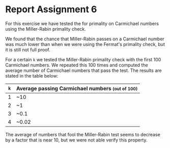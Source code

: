 # Report Assignment 6

For this exercise we have tested the for primality on Carmichael numbers using the Miller-Rabin primality check.

We found that the chance that Miller-Rabin passes on a Carmichael number was much lower than when we were using the Fermat's primality check, but it is still not full proof.

For a certain `k` we tested the Miller-Rabin primality check with the first 100 Carmichael numbers. We repeated this 100 times and computed the average number of Carmichael numbers that pass the test. The results are stated in the table below:

| `k`  | Average passing Carmichael numbers <small>(out of 100)</small> |
| ---- | -------|
|  1   | ~10    |
|  2   | ~1     |
|  3   | ~0.1   |
|  4   | ~0.02  |

The average of numbers that fool the Miller-Rabin test seems to decrease by a factor that is near 10, but we were not able verify this property.
